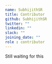 ```yaml
---
name: SubhijithSR
title: Contributor
github: SubhijithSR
twitter: ""
linkedin: ""
slack: ""
joining_date: ""
role : contributor
---
```


Still waiting for this
